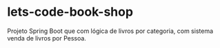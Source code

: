 # lets-code-book-shop
Projeto Spring Boot que com lógica de livros por categoria, com sistema venda de livros por Pessoa.
